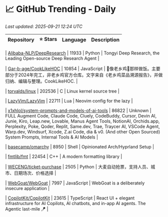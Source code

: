 # 📈 GitHub Trending - Daily

_Last updated: 2025-09-21 12:24 UTC_

| Repository | ⭐ Stars | Language | Description |
|------------|--------:|----------|-------------|

| [Alibaba-NLP/DeepResearch](https://github.com/Alibaba-NLP/DeepResearch) | 11933 | Python | Tongyi Deep Research, the Leading Open-source Deep Research Agent |

| [Gar-b-age/CookLikeHOC](https://github.com/Gar-b-age/CookLikeHOC) | 10854 | JavaScript | 🥢像老乡鸡🐔那样做饭。主要部分于2024年完工，非老乡鸡官方仓库。文字来自《老乡鸡菜品溯源报告》，并做归纳、编辑与整理。CookLikeHOC. |

| [torvalds/linux](https://github.com/torvalds/linux) | 202536 | C | Linux kernel source tree |

| [LazyVim/LazyVim](https://github.com/LazyVim/LazyVim) | 22711 | Lua | Neovim config for the lazy |

| [x1xhlol/system-prompts-and-models-of-ai-tools](https://github.com/x1xhlol/system-prompts-and-models-of-ai-tools) | 86822 | Unknown | FULL Augment Code, Claude Code, Cluely, CodeBuddy, Cursor, Devin AI, Junie, Kiro, Leap.new, Lovable, Manus Agent Tools, NotionAI, Orchids.app, Perplexity, Poke, Qoder, Replit, Same.dev, Trae, Traycer AI, VSCode Agent, Warp.dev, Windsurf, Xcode, Z.ai Code, dia & v0. (And other Open Sourced) System Prompts, Internal Tools & AI Models |

| [basecamp/omarchy](https://github.com/basecamp/omarchy) | 8950 | Shell | Opinionated Arch/Hyprland Setup |

| [fmtlib/fmt](https://github.com/fmtlib/fmt) | 22454 | C++ | A modern formatting library |

| [WECENG/ticket-purchase](https://github.com/WECENG/ticket-purchase) | 2505 | Python | 大麦自动抢票，支持人员、城市、日期场次、价格选择 |

| [WebGoat/WebGoat](https://github.com/WebGoat/WebGoat) | 7997 | JavaScript | WebGoat is a deliberately insecure application |

| [CopilotKit/CopilotKit](https://github.com/CopilotKit/CopilotKit) | 23615 | TypeScript | React UI + elegant infrastructure for AI Copilots, AI chatbots, and in-app AI agents. The Agentic last-mile 🪁 |
